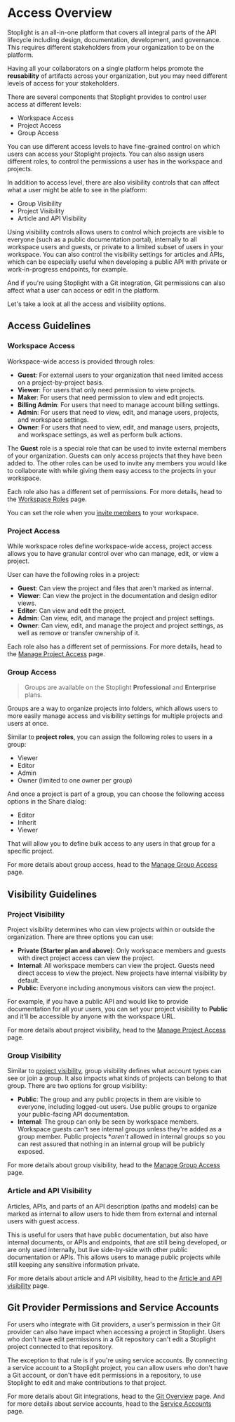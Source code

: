 # Access Overview

Stoplight is an all-in-one platform that covers all integral parts of the API lifecycle including design, documentation, development, and governance. This requires different stakeholders from your organization to be on the platform.

Having all your collaborators on a single platform helps promote the **reusability** of artifacts across your organization, but you may need different levels of access for your stakeholders.

There are several components that Stoplight provides to control user access at different levels:

- Workspace Access
- Project Access
- Group Access

You can use different access levels to have fine-grained control on which users can access your Stoplight projects. You can also assign users different roles, to control the permissions a user has in the workspace and projects.

In addition to access level, there are also visibility controls that can affect what a user might be able to see in the platform:

- Group Visibility
- Project Visibility
- Article and API Visibility

Using visibility controls allows users to control which projects are visible to everyone (such as a public documentation portal), internally to all workspace users and guests, or private to a limited subset of users in your workspace. You can also control the visibility settings for articles and APIs, which can be especially useful when developing a public API with private or work-in-progress endpoints, for example.

And if you're using Stoplight with a Git integration, Git permissions can also affect what a user can access or edit in the platform.

Let's take a look at all the access and visibility options.

## Access Guidelines

### Workspace Access

Workspace-wide access is provided through roles:

- **Guest**: For external users to your organization that need limited access on a project-by-project basis.
- **Viewer**: For users that only need permission to view projects.
- **Maker**: For users that need permission to view and edit projects.
- **Billing Admin**: For users that need to manage account billing settings.
- **Admin**: For users that need to view, edit, and manage users, projects, and workspace settings.
- **Owner**: For users that need to view, edit, and manage users, projects, and workspace settings, as well as perform bulk actions. 

The **Guest** role is a special role that can be used to invite external members of your organization. Guests can only access projects that they have been added to. The other roles can be used to invite any members you would like to collaborate with while giving them easy access to the projects in your workspace.

Each role also has a different set of permissions. For more details, head to the [Workspace Roles](k.workspace-roles.md) page.

You can set the role when you [invite members](d.inviting-your-team.md) to your workspace.

### Project Access

While workspace roles define workspace-wide access, project access allows you to have granular control over who can manage, edit, or view a project.

User can have the following roles in a project:

- **Guest**: Can view the project and files that aren't marked as internal.
- **Viewer**: Can view the project in the documentation and design editor views.
- **Editor**: Can view and edit the project.
- **Admin**: Can view, edit, and manage the project and project settings.
- **Owner**: Can view, edit, and manage the project and project settings, as well as remove or transfer ownership of it.

Each role also has a different set of permissions. For more details, head to the [Manage Project Access](l.project-roles.md) page.

### Group Access

<!-- theme: info -->
> Groups are available on the Stoplight **Professional** and **Enterprise** plans.

Groups are a way to organize projects into folders, which allows users to more easily manage access and visibility settings for multiple projects and users at once.

Similar to **project roles**, you can assign the following roles to users in a group:

- Viewer
- Editor
- Admin
- Owner (limited to one owner per group)

And once a project is part of a group, you can choose the following access options in the Share dialog:

- Editor
- Inherit
- Viewer

That will allow you to define bulk access to any users in that group for a specific project.

For more details about group access, head to the [Manage Group Access](o.group-access.md) page.

## Visibility Guidelines

### Project Visibility

Project visibility determines who can view projects within or outside the organization. There are three options you can use:

- **Private (Starter plan and above)**: Only workspace members and guests with direct project access can view the project.
- **Internal**: All workspace members can view the project. Guests need direct access to view the project. New projects have internal visibility by default. 
- **Public**: Everyone including anonymous visitors can view the project.

For example, if you have a public API and would like to provide documentation for all your users, you can set your project visibility to **Public** and it'll be accessible by anyone with the workspace URL.

For more details about project visibility, head to the [Manage Project Access](l.project-roles.md) page.

### Group Visibility

Similar to [project visibility](l.project-roles.md), group visibility defines what account types can see or join a group. It also impacts what kinds of projects can belong to that group. There are two options for group visibility:

- **Public**: The group and any public projects in them are visible to everyone, including logged-out users. Use public groups to organize your public-facing API documentation.
- **Internal**: The group can only be seen by workspace members. Workspace guests can't see internal groups unless they're added as a group member. Public projects **aren't* allowed in internal groups so you can rest assured that nothing in an internal group will be publicly exposed.

For more details about group visibility, head to the [Manage Group Access](o.group-access.md) page.

### Article and API Visibility

Articles, APIs, and parts of an API description (paths and models) can be marked as internal to allow users to hide them from external and internal users with guest access.

This is useful for users that have public documentation, but also have internal documents, or APIs and endpoints, that are still being developed, or are only used internally, but live side-by-side with other public documentation or APIs. This allows users to manage public projects while still keeping any sensitive information private.

For more details about article and API visibility, head to the [Article and API visibility](../4.-documentation/set-internal-docs.md) page.

## Git Provider Permissions and Service Accounts

For users who integrate with Git providers, a user's permission in their Git provider can also have impact when accessing a project in Stoplight. Users who don't have edit permissions in a Git repository can't edit a Stoplight project connected to that repository.

The exception to that rule is if you're using service accounts. By connecting a service account to a Stoplight project, you can allow users who don't have a Git account, or don't have edit permissions in a repository, to use Stoplight to edit and make contributions to that project.

For more details about Git integrations, head to the [Git Overview](configure-git/a.configuring-git.md) page. And for more details about service accounts, head to the [Service Accounts](configure-git/h.service-accounts.md) page.
